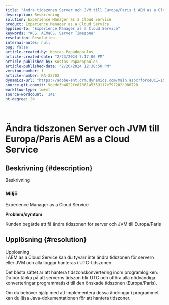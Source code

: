 ```yaml
---
title: "Ändra tidszonen Server och JVM till Europa/Paris i AEM as a Cloud Service"
description: Beskrivning
solution: Experience Manager as a Cloud Service
product: Experience Manager as a Cloud Service
applies-to: "Experience Manager as a Cloud Service"
keywords: "KCS, AEMaCS, Server Timezone"
resolution: Resolution
internal-notes: null
bug: false
article-created-by: Kostas Papadopoulos
article-created-date: "2/23/2024 7:17:06 PM"
article-published-by: Kostas Papadopoulos
article-published-date: "2/26/2024 12:38:50 PM"
version-number: 1
article-number: KA-23702
dynamics-url: "https://adobe-ent.crm.dynamics.com/main.aspx?forceUCI=1&pagetype=entityrecord&etn=knowledgearticle&id=70e1851c-80d2-ee11-9079-6045bd006c82"
source-git-commit: 9dede3b4622fe87861a5339117e797202c986728
workflow-type: tm+mt
source-wordcount: '141'
ht-degree: 2%

---
```


# Ändra tidszonen Server och JVM till Europa/Paris AEM as a Cloud Service

## Beskrivning {#description}

Beskrivning<br>

### <b>Miljö</b>


Experience Manager as a Cloud Service

<b>Problem/symtom</b>

Kunden begärde att få ändra tidszonen för server och JVM till Europa/Paris


## Upplösning {#resolution}

Upplösning<br>
I AEM as a Cloud Service kan du tyvärr inte ändra tidszonen för servern eller JVM och alla loggar hanteras i UTC-tidszonen.

Det bästa sättet är att hantera tidszonskonvertering inom programlogiken. Du bör tänka på att serverns tidszon blir UTC och utföra alla nödvändiga konverteringar programmatiskt till den önskade tidszonen (Europa/Paris).

Om du behöver hjälp med att implementera dessa ändringar i programmet kan du läsa Java-dokumentationen för att hantera tidszoner.
